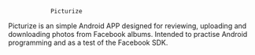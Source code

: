 				Picturize
Picturize is an simple Android APP designed for reviewing, uploading and downloading photos from Facebook albums. Intended to practise Android programming and as a test of the Facebook SDK.

